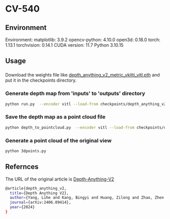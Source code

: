 # CV-540
## Environment
Environment:
matplotlib: 3.9.2 
opencv-python: 4.10.0
open3d: 0.18.0 
torch: 1.13.1 
torchvision: 0.14.1 
CUDA version: 11.7 
Python 3.10.15

## Usage
###
Download the weights file like [depth_anything_v2_metric_vkitti_vitl.pth](https://github.com/DepthAnything/Depth-Anything-V2/tree/main) and put it in the checkpoints directory.

### Generate depth map from 'inputs' to 'outputs' directory
```bash
python run.py  --encoder vitl --load-from checkpoints/depth_anything_v2_metric_vkitti_vitl.pth --max-depth 80 --img-path './inputs' --outdir './outputs'
```
### Save the depth map as a point cloud file
```bash
python depth_to_pointcloud.py  --encoder vitl --load-from checkpoints/depth_anything_v2_metric_vkitti_vitl.pth --max-depth 20 --img-path './inputs' --outdir './outputs'
```
### Generate a point cloud of the original view
```bash
python 3dpoints.py
```
## Refernces
The URL of the original article is [Depth-Anything-V2](https://github.com/DepthAnything/Depth-Anything-V2/tree/main)

```bash
@article{depth_anything_v2,
  title={Depth Anything V2},
  author={Yang, Lihe and Kang, Bingyi and Huang, Zilong and Zhao, Zhen and Xu, Xiaogang and Feng, Jiashi and Zhao, Hengshuang},
  journal={arXiv:2406.09414},
  year={2024}
}
```
